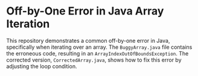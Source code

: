 # Off-by-One Error in Java Array Iteration

This repository demonstrates a common off-by-one error in Java, specifically when iterating over an array.  The `BuggyArray.java` file contains the erroneous code, resulting in an `ArrayIndexOutOfBoundsException`. The corrected version, `CorrectedArray.java`, shows how to fix this error by adjusting the loop condition.
